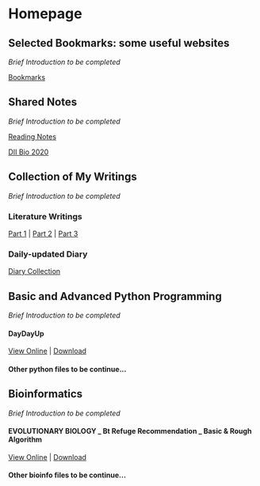 # Homepage
## Selected Bookmarks: some useful websites
*Brief Introduction to be completed*

[Bookmarks](../Bookmarks)

## Shared Notes
*Brief Introduction to be completed*

[Reading Notes](https://liuyujie0136.gitbook.io/reading-notes/)

[DII Bio 2020](../notefiles/DII_Bio2020)

## Collection of My Writings
*Brief Introduction to be completed*

### Literature Writings

[Part 1](../writingfiles/Part1) | [Part 2](../writingfiles/Part2) | [Part 3](../writingfiles/Part3)

### Daily-updated Diary

[Diary Collection](/diaryfiles/diary.md)

## Basic and Advanced Python Programming
*Brief Introduction to be completed*

#### DayDayUp

[View Online](../pythonfiles/DayDayUp) | [Download](../pythonfiles/DayDayUp.py)

#### Other python files to be continue...

## Bioinformatics
*Brief Introduction to be completed*

#### EVOLUTIONARY BIOLOGY _ Bt Refuge Recommendation _ Basic & Rough Algorithm

[View Online](../bioinfofiles/BIOINFO_EVOL_BtRefuge) | [Download](../bioinfofiles/BIOINFO_EVOL_BtRefuge.py)

#### Other bioinfo files to be continue...
